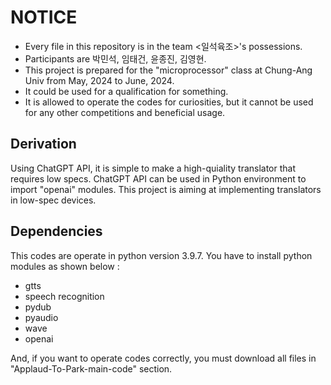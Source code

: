 # NOTICE

- Every file in this repository is in the team <일석육조>'s possessions.
- Participants are 박민석, 임태건, 윤종진, 김영현.
- This project is prepared for the "microprocessor" class at Chung-Ang Univ from May, 2024 to June, 2024.
- It could be used for a qualification for something.
- It is allowed to operate the codes for curiosities, but it cannot be used for any other competitions and beneficial usage.

## Derivation
Using ChatGPT API, it is simple to make a high-quiality translator that requires low specs. ChatGPT API can be used in Python environment to import "openai" modules.
This project is aiming at implementing translators in low-spec devices.

## Dependencies
This codes are operate in python version 3.9.7.
You have to install python modules as shown below :
- gtts
- speech recognition
- pydub
- pyaudio
- wave
- openai

And, if you want to operate codes correctly, you must download all files in "Applaud-To-Park-main-code" section.
